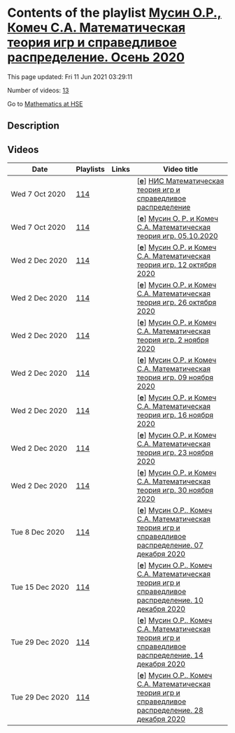 # Contents of the playlist [Мусин О.Р., Комеч С.А. Математическая теория игр и справедливое распределение. Осень 2020](https://www.youtube.com/playlist?list=PLq3E5oubNNoCgag2YRpTXw3WebCmF2gKH)

This page updated: Fri 11 Jun 2021 03:29:11

Number of videos: [13](#videos)

Go to [Mathematics at HSE](../README.md)

## Description



## Videos

|Date|Playlists|Links|Video title|
|---|---|---|---|
| Wed&nbsp;7&nbsp;Oct&nbsp;2020 | [114](../playlists/114 "Мусин О.Р., Комеч С.А. Математическая теория игр и справедливое распределение. Осень 2020") |  | [[**e**](https://studio.youtube.com/video/5Q-OQqNxr28/edit "Edit")] [НИС Математическая теория игр и справедливое распределение](https://www.youtube.com/watch?v=5Q-OQqNxr28&list=PLq3E5oubNNoCgag2YRpTXw3WebCmF2gKH) |
| Wed&nbsp;7&nbsp;Oct&nbsp;2020 | [114](../playlists/114 "Мусин О.Р., Комеч С.А. Математическая теория игр и справедливое распределение. Осень 2020") |  | [[**e**](https://studio.youtube.com/video/v1MdW5XM32k/edit "Edit")] [Мусин О. Р. и Комеч С.А. Математическая теория игр.  05.10.2020](https://www.youtube.com/watch?v=v1MdW5XM32k&list=PLq3E5oubNNoCgag2YRpTXw3WebCmF2gKH) |
| Wed&nbsp;2&nbsp;Dec&nbsp;2020 | [114](../playlists/114 "Мусин О.Р., Комеч С.А. Математическая теория игр и справедливое распределение. Осень 2020") |  | [[**e**](https://studio.youtube.com/video/JHyj1-y9Rb0/edit "Edit")] [Мусин О.Р. и Комеч С.А. Математическая теория игр. 12 октября 2020](https://www.youtube.com/watch?v=JHyj1-y9Rb0&list=PLq3E5oubNNoCgag2YRpTXw3WebCmF2gKH) |
| Wed&nbsp;2&nbsp;Dec&nbsp;2020 | [114](../playlists/114 "Мусин О.Р., Комеч С.А. Математическая теория игр и справедливое распределение. Осень 2020") |  | [[**e**](https://studio.youtube.com/video/UzFpf77vvZs/edit "Edit")] [Мусин О.Р. и Комеч С.А. Математическая теория игр. 26 октября 2020](https://www.youtube.com/watch?v=UzFpf77vvZs&list=PLq3E5oubNNoCgag2YRpTXw3WebCmF2gKH) |
| Wed&nbsp;2&nbsp;Dec&nbsp;2020 | [114](../playlists/114 "Мусин О.Р., Комеч С.А. Математическая теория игр и справедливое распределение. Осень 2020") |  | [[**e**](https://studio.youtube.com/video/cWMUxXfqvn0/edit "Edit")] [Мусин О.Р. и Комеч С.А. Математическая теория игр. 2 ноября 2020](https://www.youtube.com/watch?v=cWMUxXfqvn0&list=PLq3E5oubNNoCgag2YRpTXw3WebCmF2gKH "Доклад М.Л. Бланка &#34;Демократическое и справедливое деление&#34;") |
| Wed&nbsp;2&nbsp;Dec&nbsp;2020 | [114](../playlists/114 "Мусин О.Р., Комеч С.А. Математическая теория игр и справедливое распределение. Осень 2020") |  | [[**e**](https://studio.youtube.com/video/KSC1VtRbkNc/edit "Edit")] [Мусин О.Р. и Комеч С.А. Математическая теория игр. 09 ноября 2020](https://www.youtube.com/watch?v=KSC1VtRbkNc&list=PLq3E5oubNNoCgag2YRpTXw3WebCmF2gKH) |
| Wed&nbsp;2&nbsp;Dec&nbsp;2020 | [114](../playlists/114 "Мусин О.Р., Комеч С.А. Математическая теория игр и справедливое распределение. Осень 2020") |  | [[**e**](https://studio.youtube.com/video/OsJtRVIClIo/edit "Edit")] [Мусин О.Р. и Комеч С.А. Математическая теория игр. 16 ноября 2020](https://www.youtube.com/watch?v=OsJtRVIClIo&list=PLq3E5oubNNoCgag2YRpTXw3WebCmF2gKH) |
| Wed&nbsp;2&nbsp;Dec&nbsp;2020 | [114](../playlists/114 "Мусин О.Р., Комеч С.А. Математическая теория игр и справедливое распределение. Осень 2020") |  | [[**e**](https://studio.youtube.com/video/m_SWGfPrVAw/edit "Edit")] [Мусин О.Р. и Комеч С.А. Математическая теория игр. 23 ноября 2020](https://www.youtube.com/watch?v=m_SWGfPrVAw&list=PLq3E5oubNNoCgag2YRpTXw3WebCmF2gKH) |
| Wed&nbsp;2&nbsp;Dec&nbsp;2020 | [114](../playlists/114 "Мусин О.Р., Комеч С.А. Математическая теория игр и справедливое распределение. Осень 2020") |  | [[**e**](https://studio.youtube.com/video/kG6zVhM2AzE/edit "Edit")] [Мусин О.Р. и Комеч С.А. Математическая теория игр. 30 ноября 2020](https://www.youtube.com/watch?v=kG6zVhM2AzE&list=PLq3E5oubNNoCgag2YRpTXw3WebCmF2gKH) |
| Tue&nbsp;8&nbsp;Dec&nbsp;2020 | [114](../playlists/114 "Мусин О.Р., Комеч С.А. Математическая теория игр и справедливое распределение. Осень 2020") |  | [[**e**](https://studio.youtube.com/video/WBpcmmoeRbw/edit "Edit")] [Мусин О.Р., Комеч С.А. Математическая теория игр и справедливое распределение. 07 декабря 2020](https://www.youtube.com/watch?v=WBpcmmoeRbw&list=PLq3E5oubNNoCgag2YRpTXw3WebCmF2gKH) |
| Tue&nbsp;15&nbsp;Dec&nbsp;2020 | [114](../playlists/114 "Мусин О.Р., Комеч С.А. Математическая теория игр и справедливое распределение. Осень 2020") |  | [[**e**](https://studio.youtube.com/video/3s_ba-QBiyQ/edit "Edit")] [Мусин О.Р., Комеч С.А. Математическая теория игр и справедливое распределение. 10 декабря 2020](https://www.youtube.com/watch?v=3s_ba-QBiyQ&list=PLq3E5oubNNoCgag2YRpTXw3WebCmF2gKH "Доклады") |
| Tue&nbsp;29&nbsp;Dec&nbsp;2020 | [114](../playlists/114 "Мусин О.Р., Комеч С.А. Математическая теория игр и справедливое распределение. Осень 2020") |  | [[**e**](https://studio.youtube.com/video/aqDqbmiq-ao/edit "Edit")] [Мусин О.Р., Комеч С.А. Математическая теория игр и справедливое распределение. 14 декабря 2020](https://www.youtube.com/watch?v=aqDqbmiq-ao&list=PLq3E5oubNNoCgag2YRpTXw3WebCmF2gKH) |
| Tue&nbsp;29&nbsp;Dec&nbsp;2020 | [114](../playlists/114 "Мусин О.Р., Комеч С.А. Математическая теория игр и справедливое распределение. Осень 2020") |  | [[**e**](https://studio.youtube.com/video/tacCd05hRYo/edit "Edit")] [Мусин О.Р., Комеч С.А. Математическая теория игр и справедливое распределение. 28 декабря 2020](https://www.youtube.com/watch?v=tacCd05hRYo&list=PLq3E5oubNNoCgag2YRpTXw3WebCmF2gKH) |
